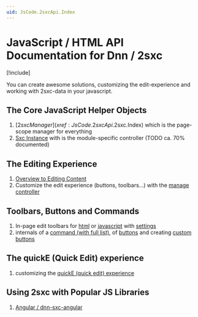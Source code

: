```yaml
---
uid: JsCode.2sxcApi.Index
---
```


# JavaScript / HTML API Documentation for Dnn / 2sxc

[!include[](~/pages/basics/stack/_shared-float-summary.md)]
<style>.context-box-summary .interact-2sxc, .context-box-summary .edit-custom { visibility: visible; } </style>

You can create awesome solutions, customizing the edit-experience and working with 2sxc-data in your javascript.

## The Core JavaScript Helper Objects
1. [$2sxc Manager](xref:JsCode.2sxcApi.$2sxc.Index) which is the page-scope manager for everything
1. [Sxc Instance](xref:JsCode.2sxcApi.Sxc.Index) with is the module-specific controller (TODO ca. 70% documented)

## The Editing Experience
1. [Overview to Editing Content](xref:Basics.Browser.EditUx.Index) 
1. Customize the edit experience (buttons, toolbars...) with the [manage controller](xref:JsCode.2sxcApi.Sxc.Manage)

## Toolbars, Buttons and Commands
1. In-page edit toolbars for [html](xref:JsCode.Toolbars.Index) or [javascript](xref:JsCode.Toolbars.Advanced) with [settings](xref:JsCode.Toolbars.Settings)
1. internals of a [command (with full list)](xref:JsCode.Commands.Index), of [buttons](xref:JsCode.Toolbars.Buttons) and creating [custom buttons](xref:JsCode.Commands.Code)

## The quickE (Quick Edit) experience
1. customizing the [quickE (quick edit) experience](xref:JsCode.QuickE.Index)

## Using 2sxc with Popular JS Libraries
1. [Angular / dnn-sxc-angular](xref:JsCode.Angular.Index)


